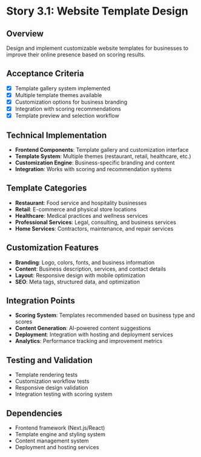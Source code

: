 # Story 3.1: Website Template Design

## Overview
Design and implement customizable website templates for businesses to improve their online presence based on scoring results.

## Acceptance Criteria
- [x] Template gallery system implemented
- [x] Multiple template themes available
- [x] Customization options for business branding
- [x] Integration with scoring recommendations
- [x] Template preview and selection workflow

## Technical Implementation
- **Frontend Components**: Template gallery and customization interface
- **Template System**: Multiple themes (restaurant, retail, healthcare, etc.)
- **Customization Engine**: Business-specific branding and content
- **Integration**: Works with scoring and recommendation systems

## Template Categories
- **Restaurant**: Food service and hospitality businesses
- **Retail**: E-commerce and physical store locations
- **Healthcare**: Medical practices and wellness services
- **Professional Services**: Legal, consulting, and business services
- **Home Services**: Contractors, maintenance, and repair services

## Customization Features
- **Branding**: Logo, colors, fonts, and business information
- **Content**: Business description, services, and contact details
- **Layout**: Responsive design with mobile optimization
- **SEO**: Meta tags, structured data, and optimization

## Integration Points
- **Scoring System**: Templates recommended based on business type and scores
- **Content Generation**: AI-powered content suggestions
- **Deployment**: Integration with hosting and deployment services
- **Analytics**: Performance tracking and improvement metrics

## Testing and Validation
- Template rendering tests
- Customization workflow tests
- Responsive design validation
- Integration testing with scoring system

## Dependencies
- Frontend framework (Next.js/React)
- Template engine and styling system
- Content management system
- Deployment and hosting services
